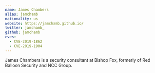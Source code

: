 ```yaml
---
name: James Chambers
alias: jamchamb
nationality: us
website: https://jamchamb.github.io/
twitter: jamchamb_
github: jamchamb
cves:
  - CVE-2019-1862
  - CVE-2019-1904
---
```

James Chambers is a security consultant at Bishop Fox, formerly of Red Balloon Security and NCC Group.
